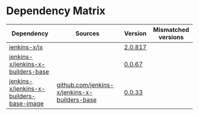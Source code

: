 # Dependency Matrix

Dependency | Sources | Version | Mismatched versions
---------- | ------- | ------- | -------------------
[jenkins-x/jx](https://github.com/jenkins-x/jx) |  | [2.0.817](https://github.com/jenkins-x/jx/releases/tag/v2.0.817) | 
[jenkins-x/jenkins-x-builders-base](https://github.com/jenkins-x/jenkins-x-builders-base) |  | [0.0.67](https://github.com/jenkins-x/jenkins-x-builders-base/releases/tag/v0.0.67) | 
[jenkins-x/jenkins-x-builders-base-image](https://github.com/jenkins-x/jenkins-x-builders-base-image) | [github.com/jenkins-x/jenkins-x-builders-base](https://github.com/jenkins-x/jenkins-x-builders-base.git) | [0.0.33]() | 
